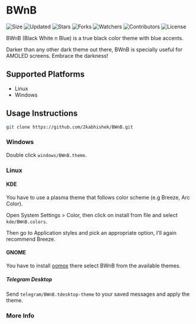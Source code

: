 # BWnB

![Size](https://img.shields.io/github/repo-size/2kabhishek/BWnB?style=plastic&color=0f0&label=Size)
![Updated](https://img.shields.io/github/last-commit/2kabhishek/BWnB?style=plastic&color=f00&label=Updated)
![Stars](https://img.shields.io/github/stars/2kabhishek/BWnB?style=plastic&color=ffc801&label=Stars)
![Forks](https://img.shields.io/github/forks/2kabhishek/BWnB?style=plastic&color=003cff&label=Forks)
![Watchers](https://img.shields.io/github/watchers/2kabhishek/BWnB?style=plastic&color=ff5500&label=Watchers)
![Contributors](https://img.shields.io/github/contributors/2kabhishek/BWnB?style=plastic&color=f0f&label=Contributors)
![License](https://img.shields.io/github/license/2kabhishek/BWnB?style=plastic&color=555&label=License)

BWnB (Black White n Blue) is a true black color theme with blue accents.

Darker than any other dark theme out there, BWnB is specially useful for AMOLED screens. Embrace the darkness!

## Supported Platforms

- Linux
- Windows

## Usage Instructions

```bash
git clone https://github.com/2kabhishek/BWnB.git
```

### Windows

Double click `windows/BWnB.theme`.

### Linux

#### KDE

You have to use a plasma theme that follows color scheme (e.g Breeze, Arc Color).

Open System Settings > Color, then click on install from file and select `kde/BWnB.colors`.

Then go to Application styles and pick an appropriate option, I'll again recommend Breeze.

#### GNOME

You have to install [oomox](https://github.com/themix-project/oomox) there select BWnB from the available themes.

##### Telegram Desktop

Send `telegram/BWnB.tdesktop-theme` to your saved messages and apply the theme.

### More Info

